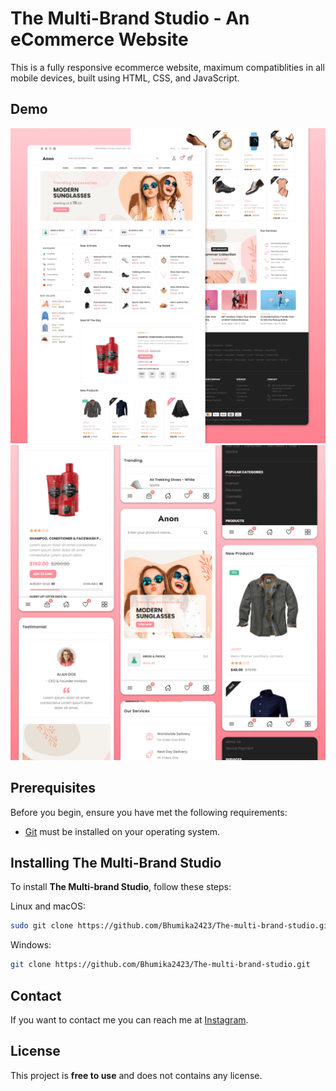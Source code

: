 # The Multi-Brand Studio - An eCommerce Website


This is a fully responsive ecommerce website, maximum compatiblities in all mobile devices, built using HTML, CSS, and JavaScript.

## Demo

![Anon Desktop Demo](./website-demo-image/desktop.png "Desktop Demo")
![Anon Mobile Demo](./website-demo-image/mobile.png "Mobile Demo")

## Prerequisites

Before you begin, ensure you have met the following requirements:

* [Git](https://git-scm.com/downloads "Download Git") must be installed on your operating system.

## Installing The Multi-Brand Studio

To install **The Multi-brand Studio**, follow these steps:

Linux and macOS:

```bash
sudo git clone https://github.com/Bhumika2423/The-multi-brand-studio.git
```

Windows:

```bash
git clone https://github.com/Bhumika2423/The-multi-brand-studio.git
```

## Contact

If you want to contact me you can reach me at [Instagram](https://www.instagram.com/bhumika__.__.__/?utm_source=ig_web_button_share_sheet&igshid=MmVlMjlkMTBhMg==).

## License

This project is **free to use** and does not contains any license.
